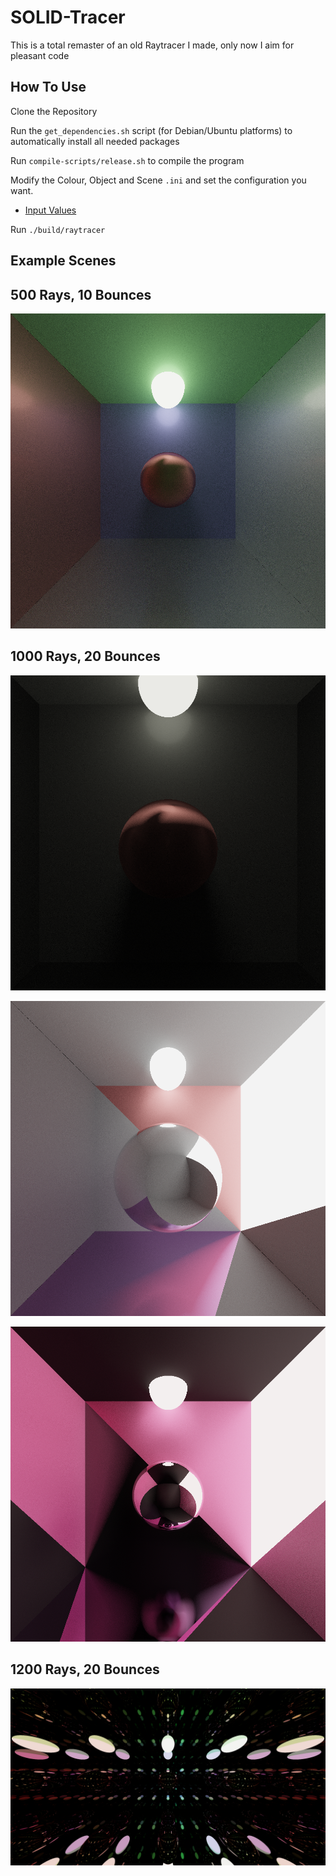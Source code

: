 # SOLID-Tracer
This is a total remaster of an old Raytracer I made, only now I aim for pleasant code

## How To Use 
Clone the Repository

Run the `get_dependencies.sh` script (for Debian/Ubuntu platforms) to automatically install all needed packages

Run `compile-scripts/release.sh` to compile the program

Modify the Colour, Object and Scene `.ini` and set the configuration you want.

* [Input Values](./instructions/ini_values.md)

Run `./build/raytracer`

## Example Scenes

## 500 Rays, 10 Bounces 

![Example Scene 1](scenes/SimpleColour.png)

## 1000 Rays, 20 Bounces 

![Example Scene 2](scenes/RedSphereDarkRoom.png)

![Example Scene 3](scenes/StunningPink.png)

![Example Scene 4](scenes/DarkPinkRoom.png)

## 1200 Rays, 20 Bounces

![Example Scene 5](scenes/MirrorsAllAround.png)
